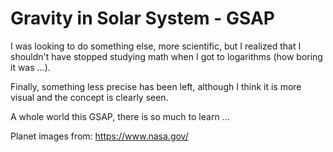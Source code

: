 # Gravity in Solar System  - GSAP



I was looking to do something else, more scientific, but I realized that I shouldn't have stopped studying math when I got to logarithms (how boring it was ...). 

Finally, something less precise has been left, although I think it is more visual and the concept is clearly seen.

A whole world this GSAP, there is so much to learn ...

Planet images from: https://www.nasa.gov/
